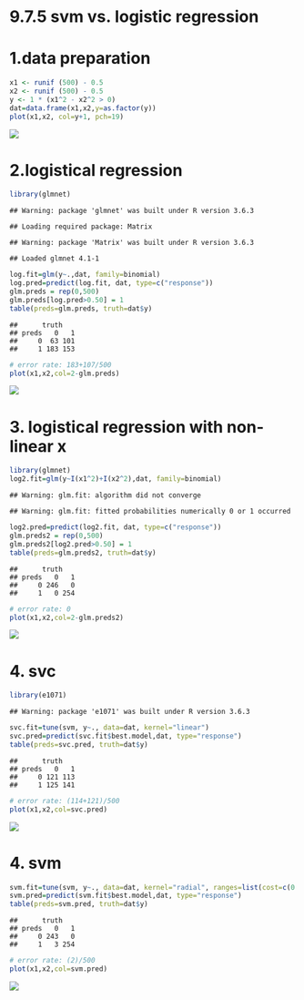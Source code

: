 9.7.5 svm vs. logistic regression
================

# 1.data preparation

``` r
x1 <- runif (500) - 0.5
x2 <- runif (500) - 0.5
y <- 1 * (x1^2 - x2^2 > 0)
dat=data.frame(x1,x2,y=as.factor(y))
plot(x1,x2, col=y+1, pch=19)
```

![](9.7.5-svm-vs.-logistic-regression_files/figure-gfm/unnamed-chunk-1-1.png)<!-- -->

# 2.logistical regression

``` r
library(glmnet)
```

    ## Warning: package 'glmnet' was built under R version 3.6.3

    ## Loading required package: Matrix

    ## Warning: package 'Matrix' was built under R version 3.6.3

    ## Loaded glmnet 4.1-1

``` r
log.fit=glm(y~.,dat, family=binomial)
log.pred=predict(log.fit, dat, type=c("response"))
glm.preds = rep(0,500)
glm.preds[log.pred>0.50] = 1
table(preds=glm.preds, truth=dat$y)
```

    ##      truth
    ## preds   0   1
    ##     0  63 101
    ##     1 183 153

``` r
# error rate: 183+107/500
plot(x1,x2,col=2-glm.preds)
```

![](9.7.5-svm-vs.-logistic-regression_files/figure-gfm/unnamed-chunk-2-1.png)<!-- -->

# 3. logistical regression with non-linear x

``` r
library(glmnet)
log2.fit=glm(y~I(x1^2)+I(x2^2),dat, family=binomial)
```

    ## Warning: glm.fit: algorithm did not converge

    ## Warning: glm.fit: fitted probabilities numerically 0 or 1 occurred

``` r
log2.pred=predict(log2.fit, dat, type=c("response"))
glm.preds2 = rep(0,500)
glm.preds2[log2.pred>0.50] = 1
table(preds=glm.preds2, truth=dat$y)
```

    ##      truth
    ## preds   0   1
    ##     0 246   0
    ##     1   0 254

``` r
# error rate: 0
plot(x1,x2,col=2-glm.preds2)
```

![](9.7.5-svm-vs.-logistic-regression_files/figure-gfm/unnamed-chunk-3-1.png)<!-- -->

# 4. svc

``` r
library(e1071)
```

    ## Warning: package 'e1071' was built under R version 3.6.3

``` r
svc.fit=tune(svm, y~., data=dat, kernel="linear")
svc.pred=predict(svc.fit$best.model,dat, type="response")
table(preds=svc.pred, truth=dat$y)
```

    ##      truth
    ## preds   0   1
    ##     0 121 113
    ##     1 125 141

``` r
# error rate: (114+121)/500
plot(x1,x2,col=svc.pred)
```

![](9.7.5-svm-vs.-logistic-regression_files/figure-gfm/unnamed-chunk-4-1.png)<!-- -->

# 4. svm

``` r
svm.fit=tune(svm, y~., data=dat, kernel="radial", ranges=list(cost=c(0.001,0.01,0.1,1,2,5,10,100), gamma=c(0.5,1,2,3,4)))
svm.pred=predict(svm.fit$best.model,dat, type="response")
table(preds=svm.pred, truth=dat$y)
```

    ##      truth
    ## preds   0   1
    ##     0 243   0
    ##     1   3 254

``` r
# error rate: (2)/500
plot(x1,x2,col=svm.pred)
```

![](9.7.5-svm-vs.-logistic-regression_files/figure-gfm/unnamed-chunk-5-1.png)<!-- -->
